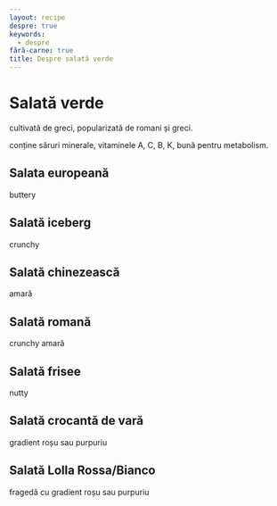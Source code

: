 ```yaml
---
layout: recipe
despre: true
keywords:
  - despre
fără-carne: true
title: Despre salată verde
---
```


# Salată verde

cultivată de greci, popularizată de romani și greci.

conține săruri minerale, vitaminele A, C, B, K, bună pentru metabolism.

## Salata europeană

buttery

## Salată iceberg

crunchy

## Salată chinezească

amară

## Salată romană

crunchy amară

## Salată frisee

nutty

## Salată crocantă de vară

gradient roșu sau purpuriu

## Salată Lolla Rossa/Bianco

fragedă cu gradient roșu sau purpuriu
